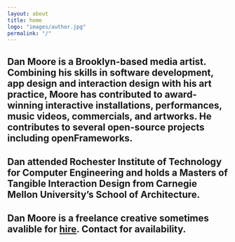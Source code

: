 ```yaml
---
layout: about
title: home
logo: "images/author.jpg"
permalink: "/"
--- 
```

## Dan Moore is a Brooklyn-based media artist. Combining his skills in software development, app design and interaction design with his art practice, Moore has contributed to award-winning interactive installations, performances, music videos, commercials, and artworks. He contributes to several open-source projects including openFrameworks. 

## Dan attended Rochester Institute of Technology for Computer Engineering and holds a Masters of Tangible Interaction Design from Carnegie Mellon University’s School of Architecture.

## Dan Moore is a freelance creative sometimes avalible for [hire](mailto:dan@makeitdoathing.com). Contact for availability. 
